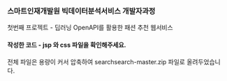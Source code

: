 ### 스마트인재개발원 빅데이터분석서비스 개발자과정
첫번째 프로젝트 - 딥러닝 OpenAPI를 활용한 패션 추천 웹서비스
#### 작성한 코드 - jsp 와 css 파일을 확인해주세요.
전체 파일은 용량이 커서 압축하여 searchsearch-master.zip 파일로 올려두었습니다.
